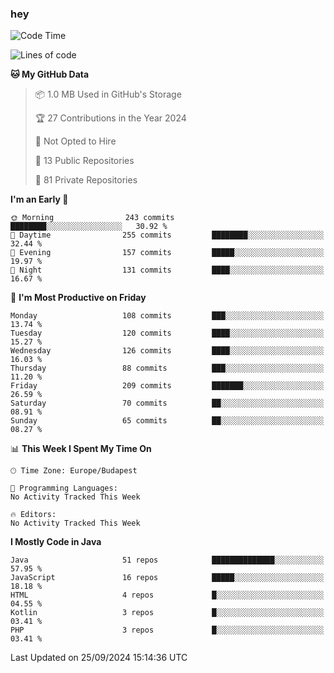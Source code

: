 ### hey

<!--START_SECTION:waka-->
![Code Time](http://img.shields.io/badge/Code%20Time-1%2C037%20hrs%202%20mins-blue)

![Lines of code](https://img.shields.io/badge/From%20Hello%20World%20I%27ve%20Written-1.1%20million%20lines%20of%20code-blue)

**🐱 My GitHub Data** 

> 📦 1.0 MB Used in GitHub's Storage 
 > 
> 🏆 27 Contributions in the Year 2024
 > 
> 🚫 Not Opted to Hire
 > 
> 📜 13 Public Repositories 
 > 
> 🔑 81 Private Repositories 
 > 
**I'm an Early 🐤** 

```text
🌞 Morning                243 commits         ████████░░░░░░░░░░░░░░░░░   30.92 % 
🌆 Daytime                255 commits         ████████░░░░░░░░░░░░░░░░░   32.44 % 
🌃 Evening                157 commits         █████░░░░░░░░░░░░░░░░░░░░   19.97 % 
🌙 Night                  131 commits         ████░░░░░░░░░░░░░░░░░░░░░   16.67 % 
```
📅 **I'm Most Productive on Friday** 

```text
Monday                   108 commits         ███░░░░░░░░░░░░░░░░░░░░░░   13.74 % 
Tuesday                  120 commits         ████░░░░░░░░░░░░░░░░░░░░░   15.27 % 
Wednesday                126 commits         ████░░░░░░░░░░░░░░░░░░░░░   16.03 % 
Thursday                 88 commits          ███░░░░░░░░░░░░░░░░░░░░░░   11.20 % 
Friday                   209 commits         ███████░░░░░░░░░░░░░░░░░░   26.59 % 
Saturday                 70 commits          ██░░░░░░░░░░░░░░░░░░░░░░░   08.91 % 
Sunday                   65 commits          ██░░░░░░░░░░░░░░░░░░░░░░░   08.27 % 
```


📊 **This Week I Spent My Time On** 

```text
🕑︎ Time Zone: Europe/Budapest

💬 Programming Languages: 
No Activity Tracked This Week

🔥 Editors: 
No Activity Tracked This Week
```

**I Mostly Code in Java** 

```text
Java                     51 repos            ██████████████░░░░░░░░░░░   57.95 % 
JavaScript               16 repos            █████░░░░░░░░░░░░░░░░░░░░   18.18 % 
HTML                     4 repos             █░░░░░░░░░░░░░░░░░░░░░░░░   04.55 % 
Kotlin                   3 repos             █░░░░░░░░░░░░░░░░░░░░░░░░   03.41 % 
PHP                      3 repos             █░░░░░░░░░░░░░░░░░░░░░░░░   03.41 % 
```




 Last Updated on 25/09/2024 15:14:36 UTC
<!--END_SECTION:waka-->
